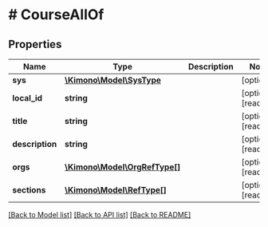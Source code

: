 # # CourseAllOf

## Properties

Name | Type | Description | Notes
------------ | ------------- | ------------- | -------------
**sys** | [**\Kimono\Model\SysType**](SysType.md) |  | [optional]
**local_id** | **string** |  | [optional] [readonly]
**title** | **string** |  | [optional] [readonly]
**description** | **string** |  | [optional] [readonly]
**orgs** | [**\Kimono\Model\OrgRefType[]**](OrgRefType.md) |  | [optional] [readonly]
**sections** | [**\Kimono\Model\RefType[]**](RefType.md) |  | [optional] [readonly]

[[Back to Model list]](../../README.md#models) [[Back to API list]](../../README.md#endpoints) [[Back to README]](../../README.md)
